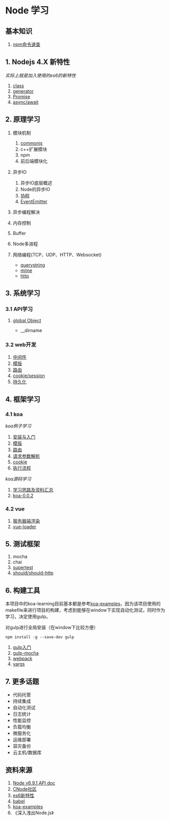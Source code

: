 # Node 学习

## 基本知识

1. [npm命令速查](./notes/basis/npm.md)

## 1. Nodejs 4.X 新特性

*实际上就是加入使用的es6的新特性*

1. [class](./notes/es6/class.md)
2. [generator](./notes/es6/generator.md)
3. [Promise](./notes/es6/promise.md)
4. [async/await](./notes/es6/async-await.md)

## 2. 原理学习

1. 模块机制

    1. [commonjs](./notes/module/commonjs.md)
    2. c++扩展模块
    3. npm
    4. 前后端模块化

2. 异步IO

    1. 异步IO底层概述
    2. Node的异步IO
    3. [协程](./notes/aio/coroutine.md)
    4. [EventEmitter](./notes/aio/event-emitter.md)

3. 异步编程解决
4. 内存控制
6. Buffer
7. Node多进程
8. 网络编程(TCP、UDP、HTTP、Websocket)

    * [querystring](./notes/http/query-string.md)
    * [mime](./notes/http/mime.md)
    * [http](./notes/http/http.md)

## 3. 系统学习

### 3.1 API学习

1. [global Object](./notes/node/global-object.md)

    * __dirname

### 3.2 web开发

1. [中间件](./notes/web/middleware.md)
2. [模版](./notes/web/template.md)
3. [路由](./notes/web/route.md)
4. [cookie/session](./notes/web/cache.md)
5. [持久化](./notes/web/store.md)

## 4. 框架学习

### 4.1 koa

*koa例子学习*

1. [安装与入门](./notes/koa-examples/start.md)
2. [模版](./notes/koa-examples/template.md)
3. [路由](./notes/koa-examples/route.md)
4. [请求参数解析](./notes/koa-examples/body-parse.md)
5. [cookie](./notes/koa-examples/cookie.md)
6. [执行流程](./notes/koa-examples/negotiation.md)

*koa源码学习*

1. [学习思路及资料汇总](./notes/koa-sourcecode/route.md)
2. [koa-0.0.2](./notes/koa-sourcecode/koa-0.0.2.md)

### 4.2 vue

1. [服务器端渲染](./notes/vue/ssr.md)
2. [vue-loader](./notes/vue/vue-loader.md)

## 5. 测试框架

1. mocha 
2. chai
3. [supertest](./notes/test/supertest.md)
4. [should/should-http](./notes/test/should-http.md)

## 6. 构建工具

本项目中的koa-learning目前基本都是参考[koa-examples](https://github.com/koajs/examples)，因为该项目使用的makefile来进行项目的构建，考虑到能够在window下实现自动化测试，同时作为学习，决定使用gulp。

对gulp进行全局安装（在window下比较方便）

```shell
npm install -g --save-dev gulp
```

1. [gulp入门](./notes/tools/gulp.md)
2. [gulp-mocha](./notes/tools/gulp-mocha.md)
3. [webpack](./notes/tools/webpack.md)
4. [yargs](./notes/tools/yargs.md)

## 7. 更多话题

* 代码托管
* 持续集成
* 自动化测试
* 日志统计
* 性能监控
* 负载均衡
* 微服务化
* 运维部署
* 容灾备份
* 云主机/数据库

## 资料来源

1. [Node v6.9.1 API doc](https://nodejs.org/dist/latest-v6.x/docs/api/synopsis.html)
2. [CNode社区](http://cnodejs.org/)
3. [es6新特性](http://es6-features.org/)
4. [babel](http://babeljs.io/repl/)
6. [koa-examples](https://github.com/koajs/examples)
5. 《深入浅出Node.js》
